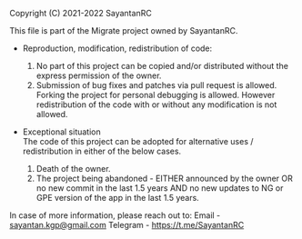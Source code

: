 Copyright (C) 2021-2022 SayantanRC

This file is part of the Migrate project owned by SayantanRC.

- Reproduction, modification, redistribution of code:  
  1. No part of this project can be copied and/or distributed without the express
permission of the owner.  
  2. Submission of bug fixes and patches via pull request is allowed. Forking the project for personal debugging is allowed. However redistribution of the code with or without any modification is not allowed.  

- Exceptional situation  
The code of this project can be adopted for alternative uses / redistribution in either of the below cases.  
  1. Death of the owner.  
  2. The project being abandoned - EITHER announced by the owner OR no new commit in the last 1.5 years AND no new updates to NG or GPE version of the app in the last 1.5 years.  

In case of more information, please reach out to:
Email - sayantan.kgp@gmail.com
Telegram - https://t.me/SayantanRC
